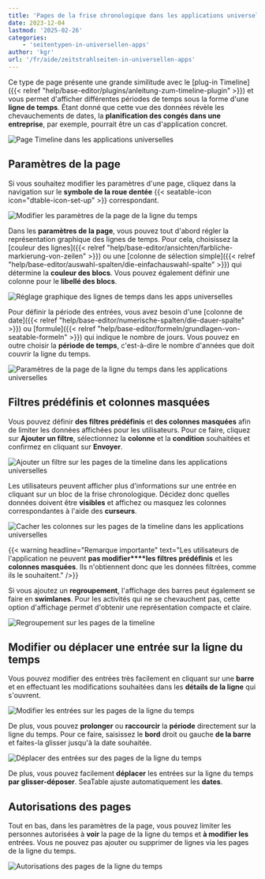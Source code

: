 ```yaml
---
title: 'Pages de la frise chronologique dans les applications universelles'
date: 2023-12-04
lastmod: '2025-02-26'
categories:
    - 'seitentypen-in-universellen-apps'
author: 'kgr'
url: '/fr/aide/zeitstrahlseiten-in-universellen-apps'
---
```


Ce type de page présente une grande similitude avec le [plug-in Timeline]({{< relref "help/base-editor/plugins/anleitung-zum-timeline-plugin" >}}) et vous permet d'afficher différentes périodes de temps sous la forme d'une **ligne de temps**. Étant donné que cette vue des données révèle les chevauchements de dates, la **planification des congés dans une entreprise**, par exemple, pourrait être un cas d'application concret.

![Page Timeline dans les applications universelles](images/Timeline-page-in-Universal-Apps.png)

## Paramètres de la page

Si vous souhaitez modifier les paramètres d'une page, cliquez dans la navigation sur le **symbole de la roue dentée** {{< seatable-icon icon="dtable-icon-set-up" >}} correspondant.

![Modifier les paramètres de la page de la ligne du temps](images/Einstellungen-der-Zeitstrahlseite-aendern.png)

Dans les **paramètres de la page**, vous pouvez tout d'abord régler la représentation graphique des lignes de temps. Pour cela, choisissez la [couleur des lignes]({{< relref "help/base-editor/ansichten/farbliche-markierung-von-zeilen" >}}) ou une [colonne de sélection simple]({{< relref "help/base-editor/auswahl-spalten/die-einfachauswahl-spalte" >}}) qui détermine la **couleur des blocs**. Vous pouvez également définir une colonne pour le **libellé des blocs**.

![Réglage graphique des lignes de temps dans les apps universelles](images/Grafische-Einstellung-der-Zeitleisten.png)

Pour définir la période des entrées, vous avez besoin d'une [colonne de date]({{< relref "help/base-editor/numerische-spalten/die-dauer-spalte" >}}) ou [formule]({{< relref "help/base-editor/formeln/grundlagen-von-seatable-formeln" >}}) qui indique le nombre de jours. Vous pouvez en outre choisir la **période de temps**, c'est-à-dire le nombre d'années que doit couvrir la ligne du temps.

![Paramètres de la page de la ligne du temps dans les applications universelles](images/Seiteneinstellungen-der-Zeitstrahlseite-in-Universellen-Apps.png)

## Filtres prédéfinis et colonnes masquées

Vous pouvez définir **des filtres prédéfinis** et **des colonnes masquées** afin de limiter les données affichées pour les utilisateurs. Pour ce faire, cliquez sur **Ajouter un filtre**, sélectionnez la **colonne** et la **condition** souhaitées et confirmez en cliquant sur **Envoyer**.

![Ajouter un filtre sur les pages de la timeline dans les applications universelles](images/Add-filter-on-timeline-pages-in-Universal-Apps.png)

Les utilisateurs peuvent afficher plus d'informations sur une entrée en cliquant sur un bloc de la frise chronologique. Décidez donc quelles données doivent être **visibles** et affichez ou masquez les colonnes correspondantes à l'aide des **curseurs**.

![Cacher les colonnes sur les pages de la timeline dans les applications universelles](images/Hide-columns-on-timeline-pages-in-Universal-Apps.png)

{{< warning  headline="Remarque importante"  text="Les utilisateurs de l'application ne peuvent **pas modifier****les filtres prédéfinis** et les **colonnes masquées**. Ils n'obtiennent donc que les données filtrées, comme ils le souhaitent." />}}

Si vous ajoutez un **regroupement**, l'affichage des barres peut également se faire en **swimlanes**. Pour les activités qui ne se chevauchent pas, cette option d'affichage permet d'obtenir une représentation compacte et claire.

![Regroupement sur les pages de la timeline](images/Grouping-on-timeline-pages.png)

## Modifier ou déplacer une entrée sur la ligne du temps

Vous pouvez modifier des entrées très facilement en cliquant sur une **barre** et en effectuant les modifications souhaitées dans les **détails de la ligne** qui s'ouvrent.

![Modifier les entrées sur les pages de la ligne du temps](images/Eintraege-auf-Zeitstrahlseiten-aendern.gif)

De plus, vous pouvez **prolonger** ou **raccourcir** la **période** directement sur la ligne du temps. Pour ce faire, saisissez le **bord** droit ou gauche **de la barre** et faites-la glisser jusqu'à la date souhaitée.

![Déplacer des entrées sur des pages de la ligne du temps](images/Eintraege-auf-Zeitstrahlseiten-verschieben.gif)

De plus, vous pouvez facilement **déplacer** les entrées sur la ligne du temps **par glisser-déposer**. SeaTable ajuste automatiquement les **dates**.

## Autorisations des pages

Tout en bas, dans les paramètres de la page, vous pouvez limiter les personnes autorisées à **voir** la page de la ligne du temps et **à modifier les** entrées. Vous ne pouvez pas ajouter ou supprimer de lignes via les pages de la ligne du temps.

![Autorisations des pages de la ligne du temps](images/Seitenberechtigungen-von-Kalenderseiten.png)
